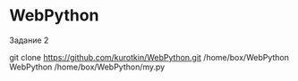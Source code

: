 # WebPython
Задание 2

git clone https://github.com/kurotkin/WebPython.git /home/box/WebPython
WebPython /home/box/WebPython/my.py
